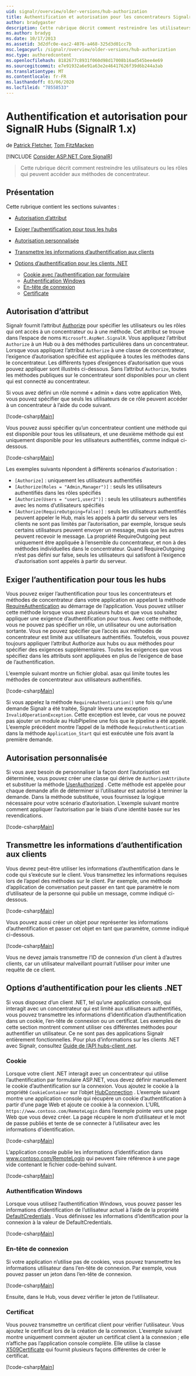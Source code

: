 ```yaml
---
uid: signalr/overview/older-versions/hub-authorization
title: Authentification et autorisation pour les concentrateurs Signalr (Signalr 1. x) | Microsoft Docs
author: bradygaster
description: Cette rubrique décrit comment restreindre les utilisateurs ou les rôles qui peuvent accéder aux méthodes de concentrateur.
ms.author: bradyg
ms.date: 10/17/2013
ms.assetid: 3d2dfc0e-eac2-4076-a468-325d3d01cc7b
msc.legacyurl: /signalr/overview/older-versions/hub-authorization
msc.type: authoredcontent
ms.openlocfilehash: 8182677c8931f060d98d17008b16ad545bee4e69
ms.sourcegitcommit: e7e91932a6e91a63e2e46417626f39d6b244a3ab
ms.translationtype: MT
ms.contentlocale: fr-FR
ms.lasthandoff: 03/06/2020
ms.locfileid: "78558533"
---
```

# <a name="authentication-and-authorization-for-signalr-hubs-signalr-1x"></a>Authentification et autorisation pour SignalR Hubs (SignalR 1.x)

de [Patrick Fletcher](https://github.com/pfletcher), [Tom FitzMacken](https://github.com/tfitzmac)

[!INCLUDE [Consider ASP.NET Core SignalR](~/includes/signalr/signalr-version-disambiguation.md)]

> Cette rubrique décrit comment restreindre les utilisateurs ou les rôles qui peuvent accéder aux méthodes de concentrateur.

## <a name="overview"></a>Présentation

Cette rubrique contient les sections suivantes :

- [Autorisation d’attribut](#authorizeattribute)
- [Exiger l’authentification pour tous les hubs](#requireauth)
- [Autorisation personnalisée](#custom)
- [Transmettre les informations d’authentification aux clients](#passauth)
- [Options d’authentification pour les clients .NET](#authoptions)

    - [Cookie avec l’authentification par formulaire](#cookie)
    - [Authentification Windows](#windows)
    - [En-tête de connexion](#header)
    - [Certificate](#certificate)

<a id="authorizeattribute"></a>

## <a name="authorize-attribute"></a>Autorisation d’attribut

Signalr fournit l’attribut [Authorize](https://msdn.microsoft.com/library/microsoft.aspnet.signalr.authorizeattribute(v=vs.111).aspx) pour spécifier les utilisateurs ou les rôles qui ont accès à un concentrateur ou à une méthode. Cet attribut se trouve dans l’espace de noms `Microsoft.AspNet.SignalR`. Vous appliquez l’attribut `Authorize` à un Hub ou à des méthodes particulières dans un concentrateur. Lorsque vous appliquez l’attribut `Authorize` à une classe de concentrateur, l’exigence d’autorisation spécifiée est appliquée à toutes les méthodes dans le concentrateur. Les différents types d’exigences d’autorisation que vous pouvez appliquer sont illustrés ci-dessous. Sans l’attribut `Authorize`, toutes les méthodes publiques sur le concentrateur sont disponibles pour un client qui est connecté au concentrateur.

Si vous avez défini un rôle nommé « admin » dans votre application Web, vous pouvez spécifier que seuls les utilisateurs de ce rôle peuvent accéder à un concentrateur à l’aide du code suivant.

[!code-csharp[Main](hub-authorization/samples/sample1.cs)]

Vous pouvez aussi spécifier qu’un concentrateur contient une méthode qui est disponible pour tous les utilisateurs, et une deuxième méthode qui est uniquement disponible pour les utilisateurs authentifiés, comme indiqué ci-dessous.

[!code-csharp[Main](hub-authorization/samples/sample2.cs)]

Les exemples suivants répondent à différents scénarios d’autorisation :

- `[Authorize]` : uniquement les utilisateurs authentifiés
- `[Authorize(Roles = "Admin,Manager")]` : seuls les utilisateurs authentifiés dans les rôles spécifiés
- `[Authorize(Users = "user1,user2")]` : seuls les utilisateurs authentifiés avec les noms d’utilisateurs spécifiés
- `[Authorize(RequireOutgoing=false)]` : seuls les utilisateurs authentifiés peuvent appeler le Hub, mais les appels à partir du serveur vers les clients ne sont pas limités par l’autorisation, par exemple, lorsque seuls certains utilisateurs peuvent envoyer un message, mais que les autres peuvent recevoir le message. La propriété RequireOutgoing peut uniquement être appliquée à l’ensemble du concentrateur, et non à des méthodes individuelles dans le concentrateur. Quand RequireOutgoing n’est pas défini sur false, seuls les utilisateurs qui satisfont à l’exigence d’autorisation sont appelés à partir du serveur.

<a id="requireauth"></a>

## <a name="require-authentication-for-all-hubs"></a>Exiger l’authentification pour tous les hubs

Vous pouvez exiger l’authentification pour tous les concentrateurs et méthodes de concentrateur dans votre application en appelant la méthode [RequireAuthentication](https://msdn.microsoft.com/library/microsoft.aspnet.signalr.hubpipelineextensions.requireauthentication(v=vs.111).aspx) au démarrage de l’application. Vous pouvez utiliser cette méthode lorsque vous avez plusieurs hubs et que vous souhaitez appliquer une exigence d’authentification pour tous. Avec cette méthode, vous ne pouvez pas spécifier un rôle, un utilisateur ou une autorisation sortante. Vous ne pouvez spécifier que l’accès aux méthodes de concentrateur est limité aux utilisateurs authentifiés. Toutefois, vous pouvez toujours appliquer l’attribut Authorize aux hubs ou aux méthodes pour spécifier des exigences supplémentaires. Toutes les exigences que vous spécifiez dans les attributs sont appliquées en plus de l’exigence de base de l’authentification.

L’exemple suivant montre un fichier global. asax qui limite toutes les méthodes de concentrateur aux utilisateurs authentifiés.

[!code-csharp[Main](hub-authorization/samples/sample3.cs)]

Si vous appelez la méthode `RequireAuthentication()` une fois qu’une demande Signalr a été traitée, Signalr lèvera une exception `InvalidOperationException`. Cette exception est levée, car vous ne pouvez pas ajouter un module au HubPipeline une fois que le pipeline a été appelé. L’exemple précédent montre l’appel de la méthode `RequireAuthentication` dans la méthode `Application_Start` qui est exécutée une fois avant la première demande.

<a id="custom"></a>

## <a name="customized-authorization"></a>Autorisation personnalisée

Si vous avez besoin de personnaliser la façon dont l’autorisation est déterminée, vous pouvez créer une classe qui dérive de `AuthorizeAttribute` et substituer la méthode [UserAuthorized](https://msdn.microsoft.com/library/microsoft.aspnet.signalr.authorizeattribute.userauthorized(v=vs.111).aspx) . Cette méthode est appelée pour chaque demande afin de déterminer si l’utilisateur est autorisé à terminer la demande. Dans la méthode substituée, vous fournissez la logique nécessaire pour votre scénario d’autorisation. L’exemple suivant montre comment appliquer l’autorisation par le biais d’une identité basée sur les revendications.

[!code-csharp[Main](hub-authorization/samples/sample4.cs)]

<a id="passauth"></a>

## <a name="pass-authentication-information-to-clients"></a>Transmettre les informations d’authentification aux clients

Vous devrez peut-être utiliser les informations d’authentification dans le code qui s’exécute sur le client. Vous transmettez les informations requises lors de l’appel des méthodes sur le client. Par exemple, une méthode d’application de conversation peut passer en tant que paramètre le nom d’utilisateur de la personne qui publie un message, comme indiqué ci-dessous.

[!code-csharp[Main](hub-authorization/samples/sample5.cs)]

Vous pouvez aussi créer un objet pour représenter les informations d’authentification et passer cet objet en tant que paramètre, comme indiqué ci-dessous.

[!code-csharp[Main](hub-authorization/samples/sample6.cs)]

Vous ne devez jamais transmettre l’ID de connexion d’un client à d’autres clients, car un utilisateur malveillant pourrait l’utiliser pour imiter une requête de ce client.

<a id="authoptions"></a>

## <a name="authentication-options-for-net-clients"></a>Options d’authentification pour les clients .NET

Si vous disposez d’un client .NET, tel qu’une application console, qui interagit avec un concentrateur qui est limité aux utilisateurs authentifiés, vous pouvez transmettre les informations d’identification d’authentification dans un cookie, l’en-tête de connexion ou un certificat. Les exemples de cette section montrent comment utiliser ces différentes méthodes pour authentifier un utilisateur. Ce ne sont pas des applications Signalr entièrement fonctionnelles. Pour plus d’informations sur les clients .NET avec Signalr, consultez [Guide de l’API hubs-client .net](../guide-to-the-api/hubs-api-guide-net-client.md).

<a id="cookie"></a>

### <a name="cookie"></a>Cookie

Lorsque votre client .NET interagit avec un concentrateur qui utilise l’authentification par formulaire ASP.NET, vous devez définir manuellement le cookie d’authentification sur la connexion. Vous ajoutez le cookie à la propriété `CookieContainer` sur l’objet [HubConnection](https://msdn.microsoft.com/library/microsoft.aspnet.signalr.client.hubs.hubconnection(v=vs.111).aspx) . L’exemple suivant montre une application console qui récupère un cookie d’authentification à partir d’une page Web et ajoute ce cookie à la connexion. L’URL `https://www.contoso.com/RemoteLogin` dans l’exemple pointe vers une page Web que vous devez créer. La page récupère le nom d’utilisateur et le mot de passe publiés et tente de se connecter à l’utilisateur avec les informations d’identification.

[!code-csharp[Main](hub-authorization/samples/sample7.cs)]

L’application console publie les informations d’identification dans www.contoso.com/RemoteLogin qui peuvent faire référence à une page vide contenant le fichier code-behind suivant.

[!code-csharp[Main](hub-authorization/samples/sample8.cs)]

<a id="windows"></a>

### <a name="windows-authentication"></a>Authentification Windows

Lorsque vous utilisez l’authentification Windows, vous pouvez passer les informations d’identification de l’utilisateur actuel à l’aide de la propriété [DefaultCredentials](https://msdn.microsoft.com/library/system.net.credentialcache.defaultcredentials.aspx) . Vous définissez les informations d’identification pour la connexion à la valeur de DefaultCredentials.

[!code-csharp[Main](hub-authorization/samples/sample9.cs?highlight=6)]

<a id="header"></a>

### <a name="connection-header"></a>En-tête de connexion

Si votre application n’utilise pas de cookies, vous pouvez transmettre les informations utilisateur dans l’en-tête de connexion. Par exemple, vous pouvez passer un jeton dans l’en-tête de connexion.

[!code-csharp[Main](hub-authorization/samples/sample10.cs?highlight=6)]

Ensuite, dans le Hub, vous devez vérifier le jeton de l’utilisateur.

<a id="certificate"></a>

### <a name="certificate"></a>Certificat

Vous pouvez transmettre un certificat client pour vérifier l’utilisateur. Vous ajoutez le certificat lors de la création de la connexion. L’exemple suivant montre uniquement comment ajouter un certificat client à la connexion ; elle n’affiche pas l’application console complète. Elle utilise la classe [X509Certificate](https://msdn.microsoft.com/library/system.security.cryptography.x509certificates.x509certificate.aspx) qui fournit plusieurs façons différentes de créer le certificat.

[!code-csharp[Main](hub-authorization/samples/sample11.cs?highlight=6)]
